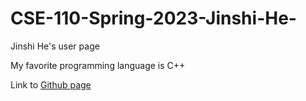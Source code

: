 # CSE-110-Spring-2023-Jinshi-He-
Jinshi He's user page

My favorite programming language is C++

Link to [Github page](https://soukangc-school.github.io/CSE-110-Spring-2023-Jinshi-He-/)
